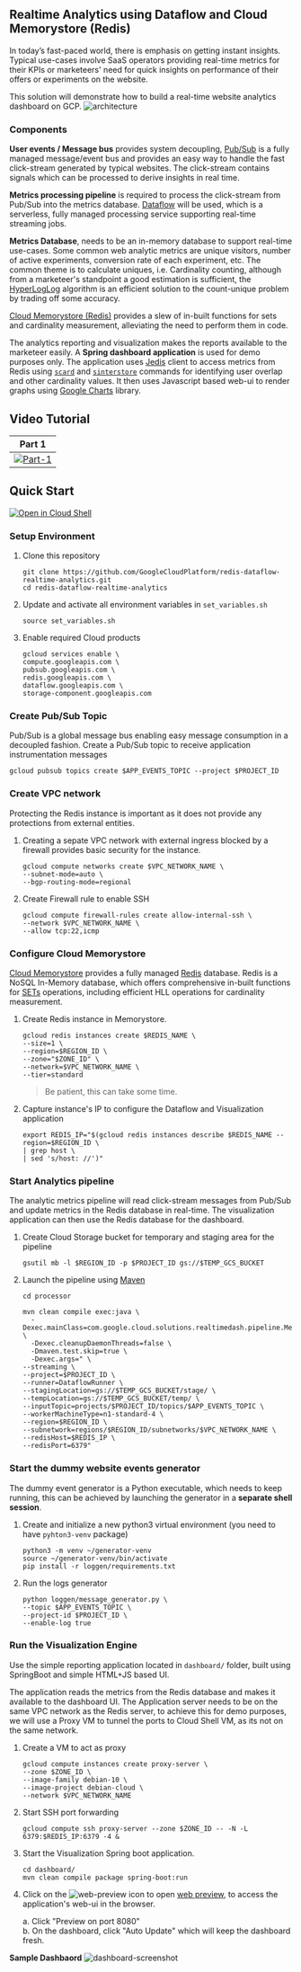## Realtime Analytics using Dataflow and Cloud Memorystore (Redis)

In today’s fast-paced world, there is emphasis on getting instant insights.
Typical use-cases involve SaaS operators providing real-time metrics for their KPIs
or marketeers' need for quick insights on performance of their offers or experiments on the website.

This solution will demonstrate how to build a real-time website analytics dashboard on GCP.
![architecture](realtime-analytics-architecture.svg)

### Components

**User events / Message bus** provides system decoupling, [Pub/Sub](https://cloud.google.com/pubsub)
 is a fully managed message/event bus and provides an easy way to handle the fast click-stream 
 generated by typical websites. The click-stream contains signals which can be processed to derive 
 insights in real time. 

**Metrics processing pipeline** is required to process the click-stream from Pub/Sub into the 
 metrics database. [Dataflow](https://cloud.google.com/dataflow) will be used, which is a 
 serverless, fully managed processing service supporting real-time streaming jobs. 

**Metrics Database**, needs to be an in-memory database to support real-time use-cases. 
 Some common web analytic metrics are unique visitors, number of active experiments, conversion rate 
 of each experiment, etc. The common theme is to calculate uniques, i.e. Cardinality counting, 
 although from a marketeer's standpoint a good estimation is sufficient, the 
 [HyperLogLog](https://en.wikipedia.org/wiki/HyperLogLog) algorithm is an efficient solution to the 
 count-unique problem by trading off some accuracy.
  
[Cloud Memorystore (Redis)](https://cloud.google.com/memorystore/docs/redis/redis-overview) provides 
 a slew of in-built functions for sets and cardinality measurement, alleviating the need to perform 
 them in code. 
 
The analytics reporting and visualization makes the reports available to the marketeer easily. 
A **Spring dashboard application** is used for demo purposes only. The application uses 
[Jedis](https://github.com/xetorthio/jedis) client to access metrics from Redis using 
[`scard`](https://redis.io/commands/scard) and 
[`sinterstore`](https://redis.io/commands/sinterstore) commands for identifying user overlap and 
other cardinality values. It then uses Javascript based web-ui to render graphs using 
[Google Charts](https://developers.google.com/chart) library.

## Video Tutorial
| Part 1 |
| ------ |
| [![Part-1](https://img.youtube.com/vi/7NvgleOy480/1.jpg)](https://www.youtube.com/watch?v=7NvgleOy480) |

## Quick Start
[![Open in Cloud Shell](http://gstatic.com/cloudssh/images/open-btn.svg)](https://console.cloud.google.com/cloudshell/editor?cloudshell_git_repo=https://github.com/GoogleCloudPlatform/redis-dataflow-realtime-analytics.git)

### Setup Environment
1. Clone this repository
    ```shell script
    git clone https://github.com/GoogleCloudPlatform/redis-dataflow-realtime-analytics.git
    cd redis-dataflow-realtime-analytics
    ```
2. Update and activate all environment variables in `set_variables.sh`
    ```shell script
    source set_variables.sh
    ```
3. Enable required Cloud products
    ```shell script
    gcloud services enable \
    compute.googleapis.com \
    pubsub.googleapis.com \
    redis.googleapis.com \
    dataflow.googleapis.com \
    storage-component.googleapis.com
    ```
### Create Pub/Sub Topic
Pub/Sub is a global message bus enabling easy message consumption in a decoupled fashion.
Create a Pub/Sub topic to receive application instrumentation messages
```shell script
gcloud pubsub topics create $APP_EVENTS_TOPIC --project $PROJECT_ID
```
### Create VPC network
Protecting the Redis instance is important as it  does not provide any protections from external entities.

1. Creating a sepate VPC network with external ingress blocked by a firewall provides basic security for the instance.   
    ```shell script
    gcloud compute networks create $VPC_NETWORK_NAME \
    --subnet-mode=auto \
    --bgp-routing-mode=regional
    ```
2. Create Firewall rule to enable SSH
    ```shell script
    gcloud compute firewall-rules create allow-internal-ssh \
    --network $VPC_NETWORK_NAME \
    --allow tcp:22,icmp
    ```
   
### Configure Cloud Memorystore
[Cloud Memorystore](https://cloud.google.com/memorystore) provides a fully managed [Redis](https://redis.io/) database.
Redis is a NoSQL In-Memory database, which offers comprehensive in-built functions for
 [SETs](https://redis.io/commands#set) operations, 
 including efficient HLL operations for cardinality measurement. 

1. Create Redis instance in Memorystore. 
    ```shell script
    gcloud redis instances create $REDIS_NAME \
    --size=1 \
    --region=$REGION_ID \
    --zone="$ZONE_ID" \
    --network=$VPC_NETWORK_NAME \
    --tier=standard
    ```
   > Be patient, this can take some time.
2. Capture instance's IP to configure the Dataflow and Visualization application 
    ```shell script
    export REDIS_IP="$(gcloud redis instances describe $REDIS_NAME --region=$REGION_ID \
   | grep host \
   | sed 's/host: //')"
    ```

### Start Analytics pipeline
The analytic metrics pipeline will read click-stream messages from Pub/Sub and update metrics in the Redis database in real-time. The visualization application can then use the Redis database for the dashboard.

1. Create Cloud Storage bucket for temporary and staging area for the pipeline
    ```shell script
    gsutil mb -l $REGION_ID -p $PROJECT_ID gs://$TEMP_GCS_BUCKET
    ```
2. Launch the pipeline using [Maven](https://apache.org/maven)
    ```shell script
    cd processor
    ``` 
    ```shell script
    mvn clean compile exec:java \
      -Dexec.mainClass=com.google.cloud.solutions.realtimedash.pipeline.MetricsCalculationPipeline \
      -Dexec.cleanupDaemonThreads=false \
      -Dmaven.test.skip=true \
      -Dexec.args=" \
    --streaming \
    --project=$PROJECT_ID \
    --runner=DataflowRunner \
    --stagingLocation=gs://$TEMP_GCS_BUCKET/stage/ \
    --tempLocation=gs://$TEMP_GCS_BUCKET/temp/ \
    --inputTopic=projects/$PROJECT_ID/topics/$APP_EVENTS_TOPIC \
    --workerMachineType=n1-standard-4 \
    --region=$REGION_ID \
    --subnetwork=regions/$REGION_ID/subnetworks/$VPC_NETWORK_NAME \
    --redisHost=$REDIS_IP \
    --redisPort=6379"
    ```

### Start the dummy website events generator
The dummy event generator is a Python executable, which needs to keep running, this can be achieved by launching the generator in a __separate shell session__.

1. Create and initialize a new python3 virtual environment (you need to have `pyhton3-venv` package)
    ```shell script
    python3 -m venv ~/generator-venv
    source ~/generator-venv/bin/activate  
    pip install -r loggen/requirements.txt   
    ```
2. Run the logs generator
    ```shell script
    python loggen/message_generator.py \
    --topic $APP_EVENTS_TOPIC \
    --project-id $PROJECT_ID \
    --enable-log true
    ```

### Run the Visualization Engine
Use the simple reporting application located in `dashboard/` folder, built using SpringBoot and simple HTML+JS based UI.  

The application reads the metrics from the Redis database and makes it available to the dashboard UI.
The Application server needs to be on the same VPC network as the Redis server, to achieve this for demo purposes, 
we will use a Proxy VM to tunnel the ports to Cloud Shell VM, as its not on the same network.
 
1. Create a VM to act as proxy
    ```shell script
    gcloud compute instances create proxy-server \
    --zone $ZONE_ID \
    --image-family debian-10 \
    --image-project debian-cloud \
    --network $VPC_NETWORK_NAME
    ```   
2. Start SSH port forwarding
    ```shell script
    gcloud compute ssh proxy-server --zone $ZONE_ID -- -N -L 6379:$REDIS_IP:6379 -4 &
    ```
3. Start the Visualization Spring boot application.
    ```shell script
    cd dashboard/
    mvn clean compile package spring-boot:run
    ```
4. Click on the ![web-preview](https://cloud.google.com/shell/docs/images/web_preview.svg) icon to open [web preview](https://cloud.google.com/shell/docs/using-web-preview),
 to access the application's web-ui in the browser.
 
   a. Click "Preview on port 8080"   
   b. On the dashboard, click "Auto Update" which will keep the dashboard fresh.
 
 __Sample Dashbaord__
 ![dashboard-screenshot](dashboard/dashboard_screenshot.jpg)